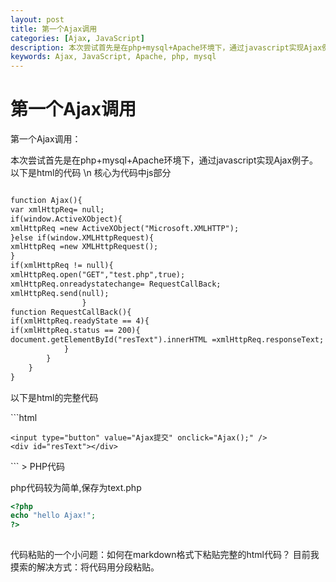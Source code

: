 ```yaml
---
layout: post
title: 第一个Ajax调用
categories: [Ajax, JavaScript]
description: 本次尝试首先是在php+mysql+Apache环境下，通过javascript实现Ajax例子。
keywords: Ajax, JavaScript, Apache, php, mysql
---
```

<h1>第一个Ajax调用</h1>
<p>第一个Ajax调用：<p>
本次尝试首先是在php+mysql+Apache环境下，通过javascript实现Ajax例子。
以下是html的代码  \n
核心为代码中js部分

```html

function Ajax(){
var xmlHttpReq= null;
if(window.ActiveXObject){
xmlHttpReq =new ActiveXObject("Microsoft.XMLHTTP");
}else if(window.XMLHttpRequest){
xmlHttpReq =new XMLHttpRequest();
}
if(xmlHttpReq != null){
xmlHttpReq.open("GET","test.php",true);
xmlHttpReq.onreadystatechange= RequestCallBack;
xmlHttpReq.send(null);
				}
function RequestCallBack(){
if(xmlHttpReq.readyState == 4){
if(xmlHttpReq.status == 200){
document.getElementById("resText").innerHTML =xmlHttpReq.responseText;
			}
		}
	}
}

```
<p>以下是html的完整代码<p>
```html

<!DOCTYPE HTML>
<html>
<head>
<meta charset="utf-8">
<title>Ajax测试页</title>
<script type="text/javascript">
</script>
<style type="text/css">
</style>
</head>
<body>

	<input type="button" value="Ajax提交" onclick="Ajax();" />
	<div id="resText"></div>
</body>
```
> PHP代码
<p>php代码较为简单,保存为text.php<p>

```php
<?php
echo "hello Ajax!";
?>
 
```
代码粘贴的一个小问题：如何在markdown格式下粘贴完整的html代码？
目前我摸索的解决方式：将代码用分段粘贴。
